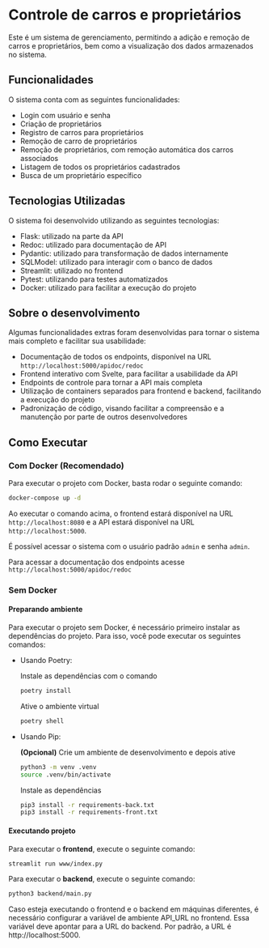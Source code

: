# Controle de carros e proprietários

Este é um sistema de gerenciamento, permitindo a adição e remoção de carros e proprietários, bem como a visualização dos dados armazenados no sistema.

## Funcionalidades

O sistema conta com as seguintes funcionalidades:

- Login com usuário e senha
- Criação de proprietários
- Registro de carros para proprietários
- Remoção de carro de proprietários
- Remoção de proprietários, com remoção automática dos carros associados
- Listagem de todos os proprietários cadastrados
- Busca de um proprietário específico

## Tecnologias Utilizadas

O sistema foi desenvolvido utilizando as seguintes tecnologias:

- Flask: utilizado na parte da API
- Redoc: utilizado para documentação de API
- Pydantic: utilizado para transformação de dados internamente
- SQLModel: utilizado para interagir com o banco de dados
- Streamlit: utilizado no frontend
- Pytest: utilizando para testes automatizados
- Docker: utilizado para facilitar a execução do projeto

## Sobre o desenvolvimento

Algumas funcionalidades extras foram desenvolvidas para tornar o sistema mais completo e facilitar sua usabilidade:

- Documentação de todos os endpoints, disponível na URL `http://localhost:5000/apidoc/redoc`
- Frontend interativo com Svelte, para facilitar a usabilidade da API
- Endpoints de controle para tornar a API mais completa
- Utilização de containers separados para frontend e backend, facilitando a execução do projeto
- Padronização de código, visando facilitar a compreensão e a manutenção por parte de outros desenvolvedores

## Como Executar

### Com Docker (Recomendado)

Para executar o projeto com Docker, basta rodar o seguinte comando:

```bash
docker-compose up -d
```

Ao executar o comando acima, o frontend estará disponível na URL `http://localhost:8080` e a API estará disponível na URL `http://localhost:5000`. 

É possível acessar o sistema com o usuário padrão `admin` e senha `admin`.

Para acessar a documentação dos endpoints acesse `http://localhost:5000/apidoc/redoc`

### Sem Docker

#### Preparando ambiente

Para executar o projeto sem Docker, é necessário primeiro instalar as dependências do projeto. Para isso, você pode executar os seguintes comandos:

- Usando Poetry:

    Instale as dependências com o comando
    ```bash
    poetry install
    ```

    Ative o ambiente virtual
    ```bash
    poetry shell
    ```

- Usando Pip:

    **(Opcional)** Crie um ambiente de desenvolvimento e depois ative
    ```bash
    python3 -m venv .venv
    source .venv/bin/activate
    ```

    Instale as dependências
    ```bash
    pip3 install -r requirements-back.txt
    pip3 install -r requirements-front.txt
    ```
#### Executando projeto

Para executar o **frontend**, execute o seguinte comando:
```bash
streamlit run www/index.py
```
Para executar o **backend**, execute o seguinte comando:
```bash
python3 backend/main.py
```

Caso esteja executando o frontend e o backend em máquinas diferentes, é necessário configurar a variável de ambiente API_URL no frontend. Essa variável deve apontar para a URL do backend. Por padrão, a URL é http://localhost:5000.